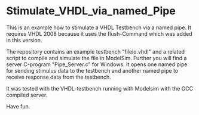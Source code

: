 # Stimulate_VHDL_via_named_Pipe
This is an example how to stimulate a VHDL Testbench via a named pipe. It requires VHDL 2008 because it uses the flush-Command which was added in this version.

The repository contains an example testbench "fileio.vhdl" and a related script to compile and simulate the file in ModelSim.
Further you will find a server C-program "Pipe_Server.c" for Windows. It opens one named pipe for sending stimulus data to the testbench and another named pipe to receive response data from the testbench.

It was tested with the VHDL-testbench running with Modelsim with the GCC compiled server.

Have fun.
